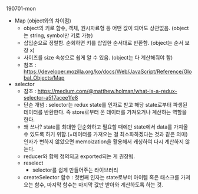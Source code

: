 190701-mon

- Map (object와의 차이점)
  - object의 키로 함수, 객체, 원시자료형 등 어떤 값이 되어도 상관없음. (object는 string, symbol만 키로 가능)
  - 삽입순으로 정렬함. 순회하면 키를 삽입한 순서대로 반환함. (object는 순서 보장 x)
  - 사이즈를 size 속성으로 쉽게 알 수 있음. (object는 다 계산해줘야 함)
  - 참조 : https://developer.mozilla.org/ko/docs/Web/JavaScript/Reference/Global_Objects/Map
- selector
  - 참조 : https://medium.com/@matthew.holman/what-is-a-redux-selector-a517acee1fe8
  - 단순 개념 : selector는 redux state를 인자로 받고 해당 state로부터 파생된 데이터를 반환한다.  즉 store로부터 온 데이터를 가져오거나 계산하는 역할을 한다.
  - 왜 쓰나? state를 최대한 단순화하고 필요할 때에만 state에서 data를 가져올 수 있도록 하기 위함.(=데이터를 가져오는 걸 최소화하겠다는 것과 같은 의미) 인자가 변하지 않았으면 memoization을 활용해서 캐싱하여 다시 계산하지 않는다. 
  - reducer와 함께 정의되고 exported되는 게 권장됨.
  - reselect
    - selector를 쉽게 만들어주는 라이브러리
  - createSelector 함수 : 첫번째 인자는 state로부터 아이템 혹은 태스크를 가져오는 함수, 마지막 함수는 마지막 값만 받아와 계산하도록 하는 것.